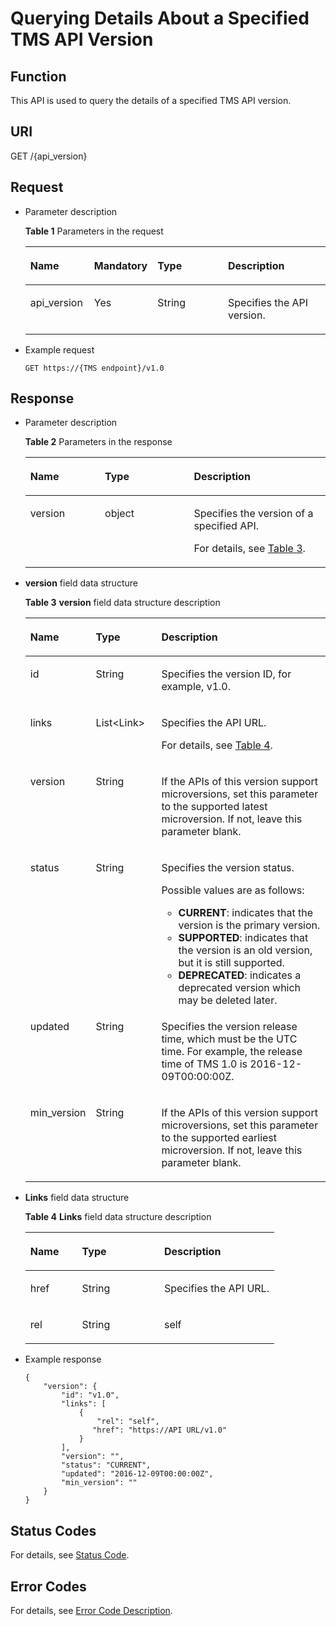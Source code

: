 # Querying Details About a Specified TMS API Version<a name="EN-US_TOPIC_0170553615"></a>

## Function<a name="section112333415306"></a>

This API is used to query the details of a specified TMS API version.

## URI<a name="section9128153473016"></a>

GET /\{api\_version\}

## Request<a name="section32381034103013"></a>

-   Parameter description

    **Table  1**  Parameters in the request

    <a name="table12569102910"></a>
    <table><thead align="left"><tr id="row863915010914"><th class="cellrowborder" valign="top" width="21.43%" id="mcps1.2.5.1.1"><p id="p86399015915"><a name="p86399015915"></a><a name="p86399015915"></a>Name</p>
    </th>
    <th class="cellrowborder" valign="top" width="10.2%" id="mcps1.2.5.1.2"><p id="p15639401794"><a name="p15639401794"></a><a name="p15639401794"></a>Mandatory</p>
    </th>
    <th class="cellrowborder" valign="top" width="28.57%" id="mcps1.2.5.1.3"><p id="p363930296"><a name="p363930296"></a><a name="p363930296"></a>Type</p>
    </th>
    <th class="cellrowborder" valign="top" width="39.800000000000004%" id="mcps1.2.5.1.4"><p id="p2640101992"><a name="p2640101992"></a><a name="p2640101992"></a>Description</p>
    </th>
    </tr>
    </thead>
    <tbody><tr id="row1864013012915"><td class="cellrowborder" valign="top" width="21.43%" headers="mcps1.2.5.1.1 "><p id="p1364000890"><a name="p1364000890"></a><a name="p1364000890"></a>api_version</p>
    </td>
    <td class="cellrowborder" valign="top" width="10.2%" headers="mcps1.2.5.1.2 "><p id="p146400018913"><a name="p146400018913"></a><a name="p146400018913"></a>Yes</p>
    </td>
    <td class="cellrowborder" valign="top" width="28.57%" headers="mcps1.2.5.1.3 "><p id="p9640601896"><a name="p9640601896"></a><a name="p9640601896"></a>String</p>
    </td>
    <td class="cellrowborder" valign="top" width="39.800000000000004%" headers="mcps1.2.5.1.4 "><p id="p1464011017920"><a name="p1464011017920"></a><a name="p1464011017920"></a>Specifies the API version.</p>
    </td>
    </tr>
    </tbody>
    </table>

-   Example request

    ```
    GET https://{TMS endpoint}/v1.0
    ```


## Response<a name="section17252434193018"></a>

-   Parameter description

    **Table  2**  Parameters in the response

    <a name="table638373419305"></a>
    <table><thead align="left"><tr id="row163831536143019"><th class="cellrowborder" valign="top" width="24.83%" id="mcps1.2.4.1.1"><p id="p1738363612307"><a name="p1738363612307"></a><a name="p1738363612307"></a>Name</p>
    </th>
    <th class="cellrowborder" valign="top" width="29.65%" id="mcps1.2.4.1.2"><p id="p4383136193010"><a name="p4383136193010"></a><a name="p4383136193010"></a>Type</p>
    </th>
    <th class="cellrowborder" valign="top" width="45.519999999999996%" id="mcps1.2.4.1.3"><p id="p153838362301"><a name="p153838362301"></a><a name="p153838362301"></a>Description</p>
    </th>
    </tr>
    </thead>
    <tbody><tr id="row163832366304"><td class="cellrowborder" valign="top" width="24.83%" headers="mcps1.2.4.1.1 "><p id="p3383133610301"><a name="p3383133610301"></a><a name="p3383133610301"></a>version</p>
    </td>
    <td class="cellrowborder" valign="top" width="29.65%" headers="mcps1.2.4.1.2 "><p id="p2383133616305"><a name="p2383133616305"></a><a name="p2383133616305"></a>object</p>
    </td>
    <td class="cellrowborder" valign="top" width="45.519999999999996%" headers="mcps1.2.4.1.3 "><p id="p1238343618301"><a name="p1238343618301"></a><a name="p1238343618301"></a>Specifies the version of a specified API.</p>
    <p id="p041917181204"><a name="p041917181204"></a><a name="p041917181204"></a>For details, see <a href="#table7480934143011">Table 3</a>.</p>
    </td>
    </tr>
    </tbody>
    </table>

-   **version**  field data structure

    **Table  3** **version**  field data structure description

    <a name="table7480934143011"></a>
    <table><thead align="left"><tr id="row5383153610309"><th class="cellrowborder" valign="top" width="18.688131186881314%" id="mcps1.2.4.1.1"><p id="p2384153663010"><a name="p2384153663010"></a><a name="p2384153663010"></a>Name</p>
    </th>
    <th class="cellrowborder" valign="top" width="22.077792220777923%" id="mcps1.2.4.1.2"><p id="p8384203618302"><a name="p8384203618302"></a><a name="p8384203618302"></a>Type</p>
    </th>
    <th class="cellrowborder" valign="top" width="59.23407659234077%" id="mcps1.2.4.1.3"><p id="p17384123612304"><a name="p17384123612304"></a><a name="p17384123612304"></a>Description</p>
    </th>
    </tr>
    </thead>
    <tbody><tr id="row838413616301"><td class="cellrowborder" valign="top" width="18.688131186881314%" headers="mcps1.2.4.1.1 "><p id="p638463613305"><a name="p638463613305"></a><a name="p638463613305"></a>id</p>
    </td>
    <td class="cellrowborder" valign="top" width="22.077792220777923%" headers="mcps1.2.4.1.2 "><p id="p43841036173017"><a name="p43841036173017"></a><a name="p43841036173017"></a>String</p>
    </td>
    <td class="cellrowborder" valign="top" width="59.23407659234077%" headers="mcps1.2.4.1.3 "><p id="p153844368307"><a name="p153844368307"></a><a name="p153844368307"></a>Specifies the version ID, for example, v1.0.</p>
    </td>
    </tr>
    <tr id="row143841136183018"><td class="cellrowborder" valign="top" width="18.688131186881314%" headers="mcps1.2.4.1.1 "><p id="p2038423643018"><a name="p2038423643018"></a><a name="p2038423643018"></a>links</p>
    </td>
    <td class="cellrowborder" valign="top" width="22.077792220777923%" headers="mcps1.2.4.1.2 "><p id="p2384736163019"><a name="p2384736163019"></a><a name="p2384736163019"></a>List&lt;Link&gt;</p>
    </td>
    <td class="cellrowborder" valign="top" width="59.23407659234077%" headers="mcps1.2.4.1.3 "><p id="p8384123653010"><a name="p8384123653010"></a><a name="p8384123653010"></a>Specifies the API URL.</p>
    <p id="p149851402025"><a name="p149851402025"></a><a name="p149851402025"></a>For details, see <a href="#table86914347304">Table 4</a>.</p>
    </td>
    </tr>
    <tr id="row14384173643012"><td class="cellrowborder" valign="top" width="18.688131186881314%" headers="mcps1.2.4.1.1 "><p id="p8384153619301"><a name="p8384153619301"></a><a name="p8384153619301"></a>version</p>
    </td>
    <td class="cellrowborder" valign="top" width="22.077792220777923%" headers="mcps1.2.4.1.2 "><p id="p8384133683015"><a name="p8384133683015"></a><a name="p8384133683015"></a>String</p>
    </td>
    <td class="cellrowborder" valign="top" width="59.23407659234077%" headers="mcps1.2.4.1.3 "><p id="p113841236183014"><a name="p113841236183014"></a><a name="p113841236183014"></a>If the APIs of this version support microversions, set this parameter to the supported latest microversion. If not, leave this parameter blank.</p>
    </td>
    </tr>
    <tr id="row1138415367307"><td class="cellrowborder" valign="top" width="18.688131186881314%" headers="mcps1.2.4.1.1 "><p id="p20385143614301"><a name="p20385143614301"></a><a name="p20385143614301"></a>status</p>
    </td>
    <td class="cellrowborder" valign="top" width="22.077792220777923%" headers="mcps1.2.4.1.2 "><p id="p123851236133011"><a name="p123851236133011"></a><a name="p123851236133011"></a>String</p>
    </td>
    <td class="cellrowborder" valign="top" width="59.23407659234077%" headers="mcps1.2.4.1.3 "><p id="p41220831142214"><a name="p41220831142214"></a><a name="p41220831142214"></a>Specifies the version status.</p>
    <p id="p43374538142233"><a name="p43374538142233"></a><a name="p43374538142233"></a>Possible values are as follows:</p>
    <a name="ul012713412324"></a><a name="ul012713412324"></a><ul id="ul012713412324"><li><strong id="b842352706192132"><a name="b842352706192132"></a><a name="b842352706192132"></a>CURRENT</strong>: indicates that the version is the primary version.</li><li><strong id="b842352706192150"><a name="b842352706192150"></a><a name="b842352706192150"></a>SUPPORTED</strong>: indicates that the version is an old version, but it is still supported.</li><li><strong>DEPRECATED</strong>: indicates a deprecated version which may be deleted later.</li></ul>
    </td>
    </tr>
    <tr id="row038814361309"><td class="cellrowborder" valign="top" width="18.688131186881314%" headers="mcps1.2.4.1.1 "><p id="p8388133673018"><a name="p8388133673018"></a><a name="p8388133673018"></a>updated</p>
    </td>
    <td class="cellrowborder" valign="top" width="22.077792220777923%" headers="mcps1.2.4.1.2 "><p id="p123891236183012"><a name="p123891236183012"></a><a name="p123891236183012"></a>String</p>
    </td>
    <td class="cellrowborder" valign="top" width="59.23407659234077%" headers="mcps1.2.4.1.3 "><p id="p1938918364303"><a name="p1938918364303"></a><a name="p1938918364303"></a>Specifies the version release time, which must be the UTC time. For example, the release time of TMS 1.0 is 2016-12-09T00:00:00Z.</p>
    </td>
    </tr>
    <tr id="row1638943618309"><td class="cellrowborder" valign="top" width="18.688131186881314%" headers="mcps1.2.4.1.1 "><p id="p63894367302"><a name="p63894367302"></a><a name="p63894367302"></a>min_version</p>
    </td>
    <td class="cellrowborder" valign="top" width="22.077792220777923%" headers="mcps1.2.4.1.2 "><p id="p1738912361308"><a name="p1738912361308"></a><a name="p1738912361308"></a>String</p>
    </td>
    <td class="cellrowborder" valign="top" width="59.23407659234077%" headers="mcps1.2.4.1.3 "><p id="p638963653019"><a name="p638963653019"></a><a name="p638963653019"></a>If the APIs of this version support microversions, set this parameter to the supported earliest microversion. If not, leave this parameter blank.</p>
    </td>
    </tr>
    </tbody>
    </table>

-   **Links**  field data structure

    **Table  4** **Links**  field data structure description

    <a name="table86914347304"></a>
    <table><thead align="left"><tr id="row53898368307"><th class="cellrowborder" valign="top" width="20.79%" id="mcps1.2.4.1.1"><p id="p13895362301"><a name="p13895362301"></a><a name="p13895362301"></a>Name</p>
    </th>
    <th class="cellrowborder" valign="top" width="33%" id="mcps1.2.4.1.2"><p id="p438913365302"><a name="p438913365302"></a><a name="p438913365302"></a>Type</p>
    </th>
    <th class="cellrowborder" valign="top" width="46.21%" id="mcps1.2.4.1.3"><p id="p6389143683018"><a name="p6389143683018"></a><a name="p6389143683018"></a>Description</p>
    </th>
    </tr>
    </thead>
    <tbody><tr id="row8389103623010"><td class="cellrowborder" valign="top" width="20.79%" headers="mcps1.2.4.1.1 "><p id="p7389436193014"><a name="p7389436193014"></a><a name="p7389436193014"></a>href</p>
    </td>
    <td class="cellrowborder" valign="top" width="33%" headers="mcps1.2.4.1.2 "><p id="p73891236123010"><a name="p73891236123010"></a><a name="p73891236123010"></a>String</p>
    </td>
    <td class="cellrowborder" valign="top" width="46.21%" headers="mcps1.2.4.1.3 "><p id="p5389536123014"><a name="p5389536123014"></a><a name="p5389536123014"></a>Specifies the API URL.</p>
    </td>
    </tr>
    <tr id="row6389163653017"><td class="cellrowborder" valign="top" width="20.79%" headers="mcps1.2.4.1.1 "><p id="p63891036163012"><a name="p63891036163012"></a><a name="p63891036163012"></a>rel</p>
    </td>
    <td class="cellrowborder" valign="top" width="33%" headers="mcps1.2.4.1.2 "><p id="p13389133693017"><a name="p13389133693017"></a><a name="p13389133693017"></a>String</p>
    </td>
    <td class="cellrowborder" valign="top" width="46.21%" headers="mcps1.2.4.1.3 "><p id="p03899362303"><a name="p03899362303"></a><a name="p03899362303"></a>self</p>
    </td>
    </tr>
    </tbody>
    </table>

-   Example response

    ```
    {
        "version": {
            "id": "v1.0",
            "links": [
                {
                    "rel": "self",
                   "href": "https://API URL/v1.0"
                }
            ],
            "version": "",
            "status": "CURRENT",
            "updated": "2016-12-09T00:00:00Z",
            "min_version": ""
        }
    }
    ```


## Status Codes<a name="section17789101582315"></a>

For details, see  [Status Code](status-code.md).

## Error Codes<a name="section18604165622519"></a>

For details, see  [Error Code Description](error-code-description.md).

